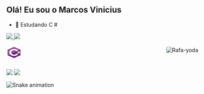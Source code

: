 ## Olá! Eu sou o Marcos Vinicius

- 🌱 Estudando C #

<div>
  <a href="https://github.com/MarcosViniciusNP">
  <img height="180em" src="https://github-readme-stats.vercel.app/api?username=MarcosViniciusNP&show_icons=true&theme=dark&include_all_commits-true&count_private=true"/>          
  <img height="180em" src="https://github-readme-stats.vercel.app/api/top-langs/?username=MarcosViniciusNP&layout=compact&langs_count=16&theme=dark"/>
</div>

<div style="display: inline_block"><br>    
  <img align="center" alt="Marcos-Csharp" height="30" width="40" src="https://raw.githubusercontent.com/devicons/devicon/master/icons/csharp/csharp-original.svg">  
  <img align="right" alt="Rafa-yoda" src="https://img.shields.io/badge/C%23-239120?style=for-the-badge&logo=c-sharp&logoColor=white">  
</div>
  
  ##
  
  <div>
    <a href="https://www.linkedin.com/feed/" target="_blank"><img src="https://img.shields.io/badge/LinkedIn-0077B5?style=for-the-badge&logo=linkedin&logoColor=white" target="_blank"></a>
    <a href="https://discord.com/channels/@me" target="_blank"><img src="https://img.shields.io/badge/Discord-7289DA?style=for-the-badge&logo=discord&logoColor=white" target="_blank"></a>
  </div>  

  ![Snake animation](https://github.com/MarcosViniciusNP/MarcosViniciusNP/blod/output/github-contribution-grid-snake.svg)
  
